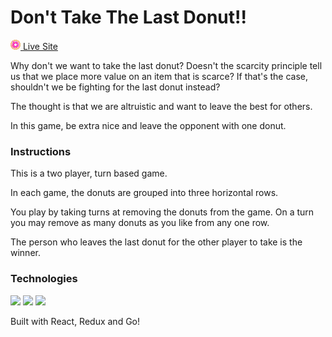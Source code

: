 # Don't Take The Last Donut!!

[![donut](./public/img/donut.gif) Live Site](https://dont-take-the-last-donut.herokuapp.com/)

Why don't we want to take the last donut? Doesn't the scarcity principle tell us that we place more value on an item that is scarce? If that's the case, shouldn't we be fighting for the last donut instead?

The thought is that we are altruistic and want to leave the best for others.

In this game, be extra nice and leave the opponent with one donut.

### Instructions

This is a two player, turn based game.

In each game, the donuts are grouped into three horizontal rows.

You play by taking turns at removing the donuts from the game. On a turn you may remove as many donuts as you like from any one row.

The person who leaves the last donut for the other player to take is the winner.


### Technologies

<img src="https://facebook.github.io/react/img/logo.svg" width="50px">
<img src="https://raw.githubusercontent.com/reactjs/redux/master/logo/logo.png" width="50px">
<img src="https://www.gopheracademy.com/images/cowboy-color.png" width="50px">

Built with React, Redux and Go!

